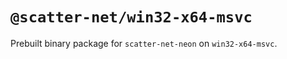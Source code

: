 # `@scatter-net/win32-x64-msvc`

Prebuilt binary package for `scatter-net-neon` on `win32-x64-msvc`.

